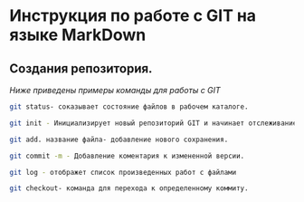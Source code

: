 # Инструкция по работе с GIT на языке MarkDown

## Создания репозитория. 

*Ниже приведены примеры команды для работы с GIT*

```sh 
git status- соказывает состояние файлов в рабочем каталоге. 
```

```sh
git init - Инициализирует новый репозиторий GIT и начинает отслеживание существующего каталога.
```

```sh
git add. название файла- добавление нового сохранения.
```
```sh
git commit -m - Добавление коментария к измененной версии. 
```

```sh
git log - отображет список произведенных работ с файлами
```

```sh
git checkout- команда для перехода к определенному коммиту. 
```  
